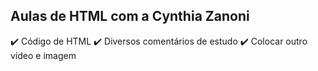 ## Aulas de HTML com a Cynthia Zanoni

✔️ Código de HTML 
✔️ Diversos comentários de estudo 
✔️ Colocar outro vídeo e imagem 
